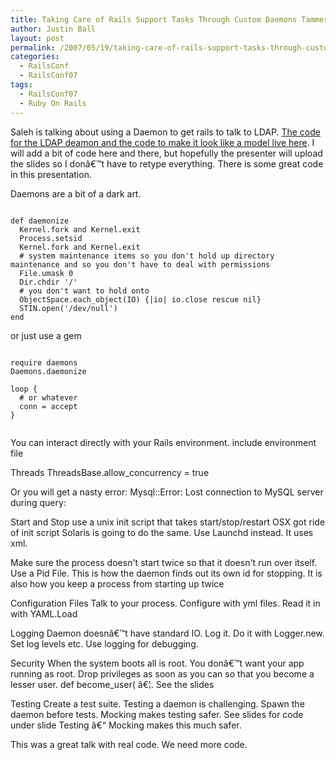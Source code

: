 ```yaml
---
title: Taking Care of Rails Support Tasks Through Custom Daemons Tammer Saleh
author: Justin Ball
layout: post
permalink: /2007/05/19/taking-care-of-rails-support-tasks-through-custom-daemons-tammer-saleh/
categories:
  - RailsConf
  - RailsConf07
tags:
  - RailsConf07
  - Ruby On Rails
---
```


Saleh is talking about using a Daemon to get rails to talk to LDAP.  <a href="http://thoughtbot.com/projects/ldap-ar-gateway">The code for the LDAP deamon and the code to make it look like a model live here</a>.   I will add a bit of code here and there, but hopefully the presenter will upload the slides so I donâ€™t have to retype everything.  There is some great code in this presentation.

Daemons are a bit of a dark art.

<pre><code class="ruby">
def daemonize
  Kernel.fork and Kernel.exit
  Process.setsid
  Kernel.fork and Kernel.exit
  # system maintenance items so you don't hold up directory maintenance and so you don't have to deal with permissions
  File.umask 0
  Dir.chdir '/'
  # you don't want to hold onto
  ObjectSpace.each_object(IO) {|io| io.close rescue nil}
  STIN.open('/dev/null')
end
</pre></code>

or just use a gem

<pre><code class="ruby">
require daemons
Daemons.daemonize

loop {
  # or whatever
  conn = accept
}

</pre></code>

You can interact directly with your Rails environment.
include environment file

Threads
ThreadsBase.allow_concurrency = true

Or you will get a nasty error:
Mysql::Error: Lost connection to MySQL server during query:


Start and Stop
use a unix init script that takes start/stop/restart
OSX got ride of init script Solaris is going to do the same.  Use Launchd instead.  It uses xml.

Make sure the process doesn't start twice so that it doesn't run over itself.
Use a Pid File.   This is how the daemon finds out its own id for stopping.  It is also how you keep a process from starting up twice

Configuration Files
Talk to your process.  Configure with yml files.  Read it in with YAML.Load

Logging
Daemon doesnâ€™t have standard IO.  Log it.  Do it with Logger.new.  Set log levels etc.  Use logging for debugging.

Security
When the system boots all is root. You donâ€™t want your app running as root.  Drop privileges as soon as you can so that you become a lesser user.
def become_user( â€¦. See the slides

Testing
Create a test suite.  Testing a daemon is challenging.  Spawn the daemon before tests.
Mocking makes testing safer.  See slides for code under slide Testing â€“ Mocking makes this much safer.



This was a great talk with real code.  We need more code.
